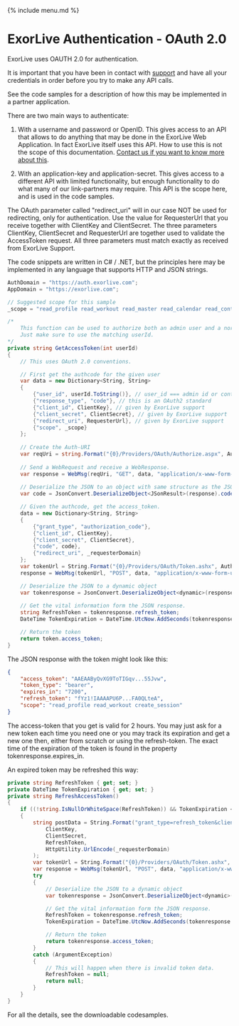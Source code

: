 {% include menu.md %}

# ExorLive Authentication - OAuth 2.0

ExorLive uses OAUTH 2.0 for authentication.

It is important that you have been in contact with [support](/support.md) and have all your credentials in order before you try to make any API calls.

See the code samples for a description of how this may be implemented in a partner application.

There are two main ways to authenticate:

1. With a username and password or OpenID.
This gives access to an API that allows to do anything that may be done in the ExorLive Web Application.
In fact ExorLive itself uses this API.
How to use this is not the scope of this documentation. [Contact us if you want to know more about this](/support.md).

2. With an application-key and application-secret.
This gives access to a different API with limited functionality, but enough functionality to do what many of our link-partners may require.
This API is the scope here, and is used in the code samples.

The OAuth parameter called "redirect_uri" will in our case NOT be used for redirecting, only for authentication. Use the value for RequesterUrl that you receive together with ClientKey and ClientSecret. The three parameters ClientKey, ClientSecret and RequesterUrl are together used to validate the AccessToken request. All three parameters must match exactly as received from ExorLive Support.

The code snippets are written in C# / .NET, but the principles here may be implemented in any language that supports HTTP and JSON strings.

```c#
AuthDomain = "https://auth.exorlive.com";
AppDomain = "https://exorlive.com";

// Suggested scope for this sample
_scope = "read_profile read_workout read_master read_calendar read_contact create_session configure";

/*
	This function can be used to authorize both an admin user and a normal user created by an admin.
	Just make sure to use the matching userId.
*/
private string GetAccessToken(int userId)
{
	// This uses OAuth 2.0 conventions.

	// First get the authcode for the given user
	var data = new Dictionary<String, String>
	{
		{"user_id", userId.ToString()}, // user_id === admin id or contact id
		{"response_type", "code"}, // this is an OAuth2 standard
		{"client_id", ClientKey}, // given by ExorLive support
		{"client_secret", ClientSecret}, // given by ExorLive support
		{"redirect_uri", RequesterUrl}, // given by ExorLive support
		{"scope", _scope}
	};
		
	// Create the Auth-URI
	var reqUri = string.Format("{0}/Providers/OAuth/Authorize.aspx", Authdomain);
		
	// Send a WebRequest and receive a WebResponse.
	var response = WebMsg(reqUri, "GET", data, "application/x-www-form-urlencoded", null);
		
	// Deserialize the JSON to an object with same structure as the JSON object.
	var code = JsonConvert.DeserializeObject<JSonResult>(response).code; 

	// Given the authcode, get the access_token.
	data = new Dictionary<String, String>
	{
		{"grant_type", "authorization_code"},
		{"client_id", ClientKey},
		{"client_secret", ClientSecret},
		{"code", code},
		{"redirect_uri", _requesterDomain}				
	};
	var tokenUrl = String.Format("{0}/Providers/OAuth/Token.ashx", Authdomain);
	response = WebMsg(tokenUrl, "POST", data, "application/x-www-form-urlencoded", null);

	// Deserialize the JSON to a dynamic object
	var tokenresponse = JsonConvert.DeserializeObject<dynamic>(response);
    
	// Get the vital information form the JSON response.
	string RefreshToken = tokenresponse.refresh_token;
	DateTime TokenExpiration = DateTime.UtcNow.AddSeconds(tokenresponse.expires_in);

	// Return the token
	return token.access_token;
}
```

The JSON response with the token might look like this:

```json
{
    "access_token": "AAEAAByQvXG9ToTIGqv...55Jvw",
    "token_type": "bearer",
    "expires_in": "7200",
    "refresh_token": "fYz1!IAAAAPU6P...FA0QLteA",
    "scope": "read_profile read_workout create_session"
}
```

The access-token that you get is valid for 2 hours. You may just ask for a new token each time you need one or you may track its expiration and get a new one then, either from scratch or using the refresh-token. The exact time of the expiration of the token is found in the property tokenresponse.expires_in.

An expired token may be refreshed this way:

```c#
private string RefreshToken { get; set; }
private DateTime TokenExpiration { get; set; }
private string RefreshAccessToken()
{
	if ((!string.IsNullOrWhiteSpace(RefreshToken)) && TokenExpiration < DateTime.UtcNow)
	{
		string postData = String.Format("grant_type=refresh_token&client_id={0}&client_secret={1}&refresh_token={2}&redirect_uri={3}",
			ClientKey,
			ClientSecret,
			RefreshToken,
			HttpUtility.UrlEncode(_requesterDomain)
		);
		var tokenUrl = String.Format("{0}/Providers/OAuth/Token.ashx", Authdomain);
		var response = WebMsg(tokenUrl, "POST", data, "application/x-www-form-urlencoded", null);
		try
		{
			// Deserialize the JSON to a dynamic object
			var tokenresponse = JsonConvert.DeserializeObject<dynamic>(response);

			// Get the vital information form the JSON response.
			RefreshToken = tokenresponse.refresh_token;
			TokenExpiration = DateTime.UtcNow.AddSeconds(tokenresponse.expires_in);

			// Return the token
			return tokenresponse.access_token;
		}
		catch (ArgumentException)
		{
			// This will happen when there is invalid token data.
			RefreshToken = null;
			return null;
		}
	}			
}
```

For all the details, see the downloadable codesamples.